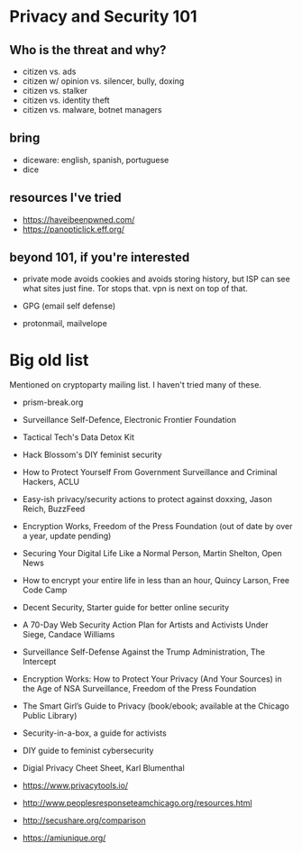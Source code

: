 Privacy and Security 101
========

Who is the threat and why?
--------

* citizen vs. ads
* citizen w/ opinion vs. silencer, bully, doxing
* citizen vs. stalker
* citizen vs. identity theft
* citizen vs. malware, botnet managers

bring
--------
* diceware: english, spanish, portuguese
* dice

resources I've tried
--------
* https://haveibeenpwned.com/
* https://panopticlick.eff.org/

beyond 101, if you're interested
--------

* private mode avoids cookies and avoids storing history, but ISP can
  see what sites just fine. Tor stops that. vpn is next on top of
  that.

* GPG (email self defense)

* protonmail, mailvelope


Big old list
========

Mentioned on cryptoparty mailing list. I haven't tried many of these.

* prism-break.org

* Surveillance Self-Defence, Electronic Frontier Foundation

* Tactical Tech's Data Detox Kit

* Hack Blossom's DIY feminist security

* How to Protect Yourself From Government Surveillance and Criminal
  Hackers, ACLU

* Easy-ish privacy/security actions to protect against doxxing, Jason
  Reich, BuzzFeed

* Encryption Works, Freedom of the Press Foundation (out of date by
  over a year, update pending)

* Securing Your Digital Life Like a Normal Person, Martin Shelton,
  Open News

* How to encrypt your entire life in less than an hour, Quincy Larson,
  Free Code Camp

* Decent Security, Starter guide for better online security

* A 70-Day Web Security Action Plan for Artists and Activists Under
  Siege, Candace Williams

* Surveillance Self-Defense Against the Trump Administration, The
  Intercept

* Encryption Works: How to Protect Your Privacy (And Your Sources) in
  the Age of NSA Surveillance, Freedom of the Press Foundation

* The Smart Girl’s Guide to Privacy (book/ebook; available at the
  Chicago Public Library)

* Security-in-a-box, a guide for activists

* DIY guide to feminist cybersecurity

* Digial Privacy Cheet Sheet, Karl Blumenthal

* https://www.privacytools.io/ 

* http://www.peoplesresponseteamchicago.org/resources.html

* http://secushare.org/comparison

* https://amiunique.org/
